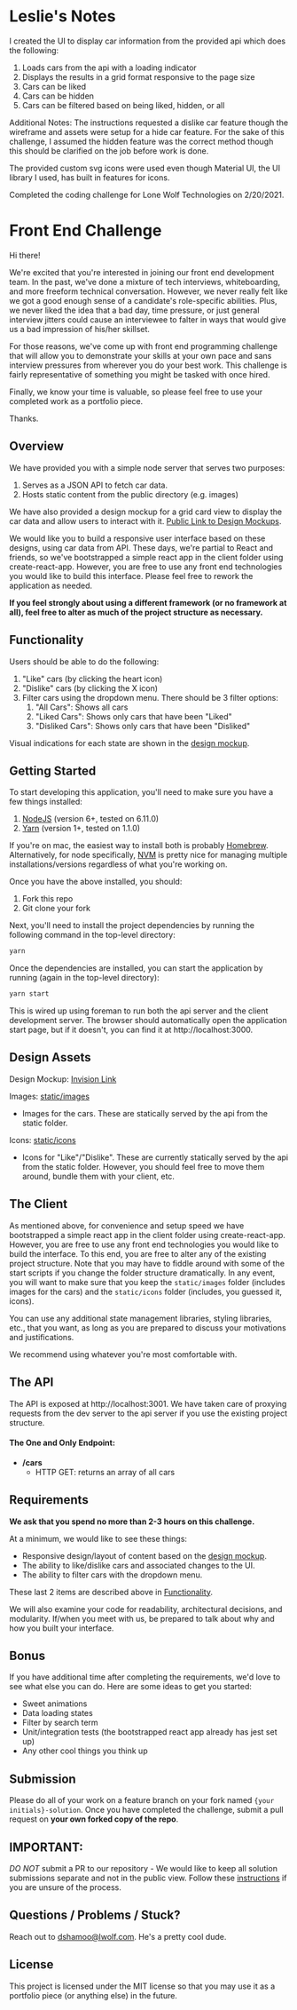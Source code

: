 # Leslie's Notes

I created the UI to display car information from the provided api which does the following:

1. Loads cars from the api with a loading indicator
2. Displays the results in a grid format responsive to the page size
3. Cars can be liked
4. Cars can be hidden
5. Cars can be filtered based on being liked, hidden, or all

Additional Notes:
The instructions requested a dislike car feature though the wireframe and assets were setup for a hide car feature. For the sake of this challenge, I assumed the hidden feature was the correct method though this should be clarified on the job before work is done.

The provided custom svg icons were used even though Material UI, the UI library I used, has built in features for icons.

Completed the coding challenge for Lone Wolf Technologies on 2/20/2021.

# Front End Challenge

Hi there!

We're excited that you're interested in joining our front end development team. In the past, we've done a mixture of tech interviews, whiteboarding, and more freeform technical conversation. However, we never really felt like we got a good enough sense of a candidate's role-specific abilities. Plus, we never liked the idea that a bad day, time pressure, or just general interview jitters could cause an interviewee to falter in ways that would give us a bad impression of his/her skillset.

For those reasons, we've come up with front end programming challenge that will allow you to demonstrate your skills at your own pace and sans interview pressures from wherever you do your best work. This challenge is fairly representative of something you might be tasked with once hired.

Finally, we know your time is valuable, so please feel free to use your completed work as a portfolio piece.

Thanks.

## Overview

We have provided you with a simple node server that serves two purposes:

1. Serves as a JSON API to fetch car data.
2. Hosts static content from the public directory (e.g. images)

We have also provided a design mockup for a grid card view to display the car data and allow users to interact with it. [Public Link to Design Mockups](https://www.figma.com/file/Oiz8zLSGS5Okvqso0H3b4Z/Frontend-Challenge-Sports-Cars?node-id=1%3A2).

We would like you to build a responsive user interface based on these designs, using car data from API. These days, we're partial to React and friends, so we've bootstrapped a simple react app in the client folder using create-react-app. However, you are free to use any front end technologies you would like to build this interface. Please feel free to rework the application as needed.

**If you feel strongly about using a different framework (or no framework at all), feel free to alter as much of the project structure as necessary.**

## Functionality

Users should be able to do the following:

1. "Like" cars (by clicking the heart icon)
1. "Dislike" cars (by clicking the X icon)
1. Filter cars using the dropdown menu. There should be 3 filter options:
   1. "All Cars": Shows all cars
   1. "Liked Cars": Shows only cars that have been "Liked"
   1. "Disliked Cars": Shows only cars that have been "Disliked"

Visual indications for each state are shown in the [design mockup](https://www.figma.com/file/Oiz8zLSGS5Okvqso0H3b4Z/Frontend-Challenge-Sports-Cars?node-id=1%3A2).

## Getting Started

To start developing this application, you'll need to make sure you have a few things installed:

1. [NodeJS](https://nodejs.org/en/) (version 6+, tested on 6.11.0)
1. [Yarn](https://yarnpkg.com/lang/en/docs/install/) (version 1+, tested on 1.1.0)

If you're on mac, the easiest way to install both is probably [Homebrew](https://brew.sh/). Alternatively, for node specifically, [NVM](https://github.com/creationix/nvm#installation) is pretty nice for managing multiple installations/versions regardless of what you're working on.

Once you have the above installed, you should:

1. Fork this repo
1. Git clone your fork

Next, you'll need to install the project dependencies by running the following command in the top-level directory:

```sh
yarn
```

Once the dependencies are installed, you can start the application by running (again in the top-level directory):

```sh
yarn start
```

This is wired up using foreman to run both the api server and the client development server. The browser should automatically open the application start page, but if it doesn't, you can find it at http://localhost:3000.

## Design Assets

Design Mockup: [Invision Link](https://www.figma.com/file/Oiz8zLSGS5Okvqso0H3b4Z/Frontend-Challenge-Sports-Cars?node-id=1%3A2)

Images: [static/images](static/images)

- Images for the cars. These are statically served by the api from the static folder.

Icons: [static/icons](static/icons)

- Icons for "Like"/"Dislike". These are currently statically served by the api from the static folder. However, you should feel free to move them around, bundle them with your client, etc.

## The Client

As mentioned above, for convenience and setup speed we have bootstrapped a simple react app in the client folder using create-react-app. However, you are free to use any front end technologies you would like to build the interface. To this end, you are free to alter any of the existing project structure. Note that you may have to fiddle around with some of the start scripts if you change the folder structure dramatically. In any event, you will want to make sure that you keep the `static/images` folder (includes images for the cars) and the `static/icons` folder (includes, you guessed it, icons).

You can use any additional state management libraries, styling libraries, etc., that you want, as long as you are prepared to discuss your motivations and justifications.

We recommend using whatever you're most comfortable with.

## The API

The API is exposed at http://localhost:3001. We have taken care of proxying requests from the dev server to the api server if you use the existing project structure.

#### The One and Only Endpoint:

- **/cars**
  - HTTP GET: returns an array of all cars

## Requirements

**We ask that you spend no more than 2-3 hours on this challenge.**

At a minimum, we would like to see these things:

- Responsive design/layout of content based on the [design mockup](https://www.figma.com/file/Oiz8zLSGS5Okvqso0H3b4Z/Frontend-Challenge-Sports-Cars?node-id=1%3A2).
- The ability to like/dislike cars and associated changes to the UI.
- The ability to filter cars with the dropdown menu.

These last 2 items are described above in [Functionality](#functionality).

We will also examine your code for readability, architectural decisions, and modularity. If/when you meet with us, be prepared to talk about why and how you built your interface.

## Bonus

If you have additional time after completing the requirements, we'd love to see what else you can do. Here are some ideas to get you started:

- Sweet animations
- Data loading states
- Filter by search term
- Unit/integration tests (the bootstrapped react app already has jest set up)
- Any other cool things you think up

## Submission

Please do all of your work on a feature branch on your fork named `{your initials}-solution`. Once you have completed the challenge, submit a pull request on **your own forked copy of the repo**.

## IMPORTANT:

_DO NOT_ submit a PR to our repository - We would like to keep all solution submissions separate and not in the public view.
Follow these [instructions](https://help.github.com/articles/creating-a-pull-request/) if you are unsure of the process.

## Questions / Problems / Stuck?

Reach out to dshamoo@lwolf.com. He's a pretty cool dude.

## License

This project is licensed under the MIT license so that you may use it as a portfolio piece (or anything else) in the future.
